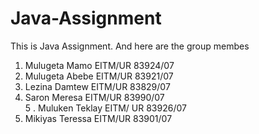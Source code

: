 # Java-Assignment

This is Java Assignment. And here are the group membes
1. Mulugeta Mamo                                 EITM/UR 83924/07               
2. Mulugeta  Abebe                                 EITM/UR 83921/07
3. Lezina Damtew                                  EITM/UR 83829/07
4. Saron Meresa                                    EITM/UR 83990/07                        
5 . Muluken Teklay                               EITM/ UR 83926/07      
6. Mikiyas Teressa                                EITM/UR 83901/07

